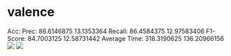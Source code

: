 # valence
Acc: 
Prec: 86.6146875 13.1353364
Recall: 86.4584375 12.97583406
F1-Score: 84.7003125 12.58731442
Average Time: 318.3190625 136.20966156
<img src="https://render.githubusercontent.com/render/math?math=x=86.171875 \pm 7.042959">
<img src="https://render.githubusercontent.com/render/math?math=x_{1,2} = \frac{-b \pm \sqrt{b^2-4ac}}{2b}">
